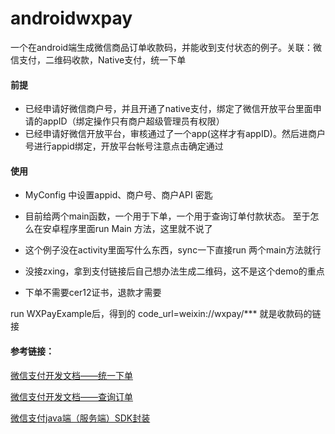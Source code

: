 # androidwxpay
一个在android端生成微信商品订单收款码，并能收到支付状态的例子。关联：微信支付，二维码收款，Native支付，统一下单


#### 前提
* 已经申请好微信商户号，并且开通了native支付，绑定了微信开放平台里面申请的appID（绑定操作只有商户超级管理员有权限）
* 已经申请好微信开放平台，审核通过了一个app(这样才有appID)。然后进商户号进行appid绑定，开放平台帐号注意点击确定通过

#### 使用
* MyConfig 中设置appid、商户号、商户API 密匙
* 目前给两个main函数，一个用于下单，一个用于查询订单付款状态。
至于怎么在安卓程序里面run Main 方法，这里就不说了
* 这个例子没在activity里面写什么东西，sync一下直接run 两个main方法就行
* 没接zxing，拿到支付链接后自己想办法生成二维码，这不是这个demo的重点

* 下单不需要cer12证书，退款才需要

run WXPayExample后，得到的 code_url=weixin://wxpay/*** 就是收款码的链接

#### 参考链接：

[微信支付开发文档——统一下单](https://pay.weixin.qq.com/wiki/doc/api/native.php?chapter=9_1)

[微信支付开发文档——查询订单](https://pay.weixin.qq.com/wiki/doc/api/native.php?chapter=9_2)

[微信支付java端（服务端）SDK封装](https://github.com/aohanhongzhi/weixinpaySDK)
